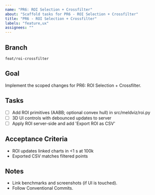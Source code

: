 ```yaml
---
name: "PR6: ROI Selection + Crossfilter"
about: "Scaffold tasks for PR6 - ROI Selection + Crossfilter"
title: "PR6 - ROI Selection + Crossfilter"
labels: "feature,ux"
assignees: ""
---
```


## Branch
`feat/roi-crossfilter`

## Goal
Implement the scoped changes for PR6: ROI Selection + Crossfilter.

## Tasks
- [ ] Add ROI primitives (AABB; optional convex hull) in src/meldviz/roi.py
- [ ] 3D UI controls with debounced updates to server
- [ ] Apply ROI server-side and add 'Export ROI as CSV'

## Acceptance Criteria
- ROI updates linked charts in <1 s at 100k
- Exported CSV matches filtered points

## Notes
- Link benchmarks and screenshots (if UI is touched).
- Follow Conventional Commits.

